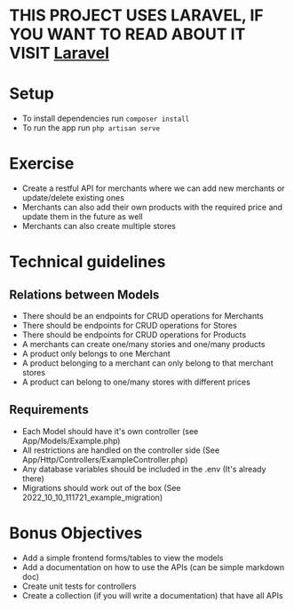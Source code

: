# THIS PROJECT USES LARAVEL, IF YOU WANT TO READ ABOUT IT VISIT [Laravel](https://laravel.com/)

# Setup

-   To install dependencies run `composer install`
-   To run the app run `php artisan serve`

# Exercise

-   Create a restful API for merchants where we can add new merchants or update/delete existing ones
-   Merchants can also add their own products with the required price and update them in the future as well
-   Merchants can also create multiple stores

# Technical guidelines

## Relations between Models

-   There should be an endpoints for CRUD operations for Merchants
-   There should be endpoints for CRUD operations for Stores
-   There should be endpoints for CRUD operations for Products
-   A merchants can create one/many stories and one/many products
-   A product only belongs to one Merchant
-   A product belonging to a merchant can only belong to that merchant stores
-   A product can belong to one/many stores with different prices

## Requirements

-   Each Model should have it's own controller (see App/Models/Example.php)
-   All restrictions are handled on the controller side (See App/Http/Controllers/ExampleController.php)
-   Any database variables should be included in the .env (It's already there)
-   Migrations should work out of the box (See 2022_10_10_111721_example_migration)

# Bonus Objectives

-   Add a simple frontend forms/tables to view the models
-   Add a documentation on how to use the APIs (can be simple markdown doc)
-   Create unit tests for controllers
-   Create a collection (if you will write a documentation) that have all APIs

